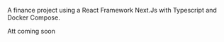 A finance project using a React Framework Next.Js with Typescript and Docker Compose.

Att coming soon

